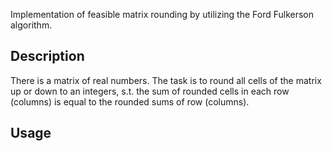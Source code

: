 Implementation of feasible matrix rounding by utilizing the Ford Fulkerson algorithm.

## Description ##

There is a matrix of real numbers. The task is to round all cells of the matrix up or down to an integers, s.t. the sum of rounded cells in each row (columns) is equal to the rounded sums of row (columns).

## Usage ##

